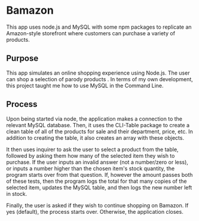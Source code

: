 # Bamazon

This app uses node.js and MySQL with some npm packages to replicate an Amazon-style storefront where customers can purchase a variety of products.

## Purpose

This app simulates an online shopping experience using Node.js. The user can shop a selection of parody products . In terms of my own development, this project taught me how to use MySQL in the Command Line.

## Process
Upon being started via node, the application makes a connection to the relevant MySQL database. Then, it uses the CLI-Table package to create a clean table of all of the products for sale and their department, price, etc. In addition to creating the table, it also creates an array with these objects. 

It then uses inquirer to ask the user to select a product from the table, followed by asking them how many of the selected item they wish to purchase. If the user inputs an invalid answer (not a number/zero or less), or inputs a number higher than the chosen item's stock quantity, the program starts over from that question. If, however the amount passes both of these tests, then the program logs the total for that many copies of the selected item, updates the MySQL table, and then logs the new number left in stock.

Finally, the user is asked if they wish to continue shopping on Bamazon. If yes (default), the process starts over. Otherwise, the application closes.
